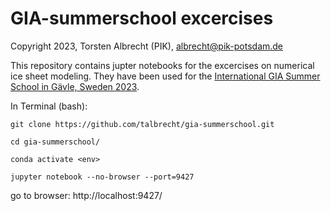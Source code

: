 GIA-summerschool excercises
========

Copyright 2023, Torsten Albrecht (PIK), albrecht@pik-potsdam.de

This repository contains jupter notebooks for the excercises on numerical ice sheet modeling. They have been used for the [International GIA Summer School in Gävle, Sweden 2023](https://polenet.org/2023-gia-training-school/).



In Terminal (bash):

```
git clone https://github.com/talbrecht/gia-summerschool.git
 
cd gia-summerschool/

conda activate <env>

jupyter notebook --no-browser --port=9427 
```

go to browser: http://localhost:9427/
